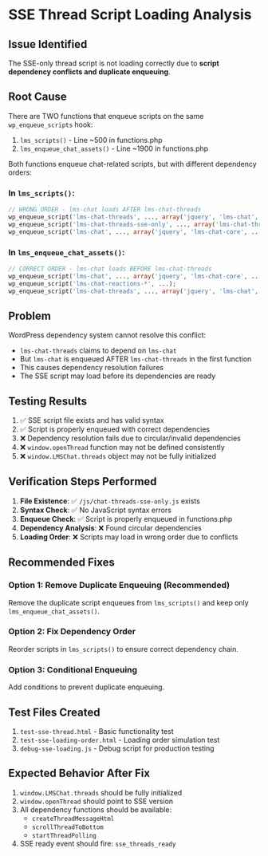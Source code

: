 # SSE Thread Script Loading Analysis

## Issue Identified

The SSE-only thread script is not loading correctly due to **script dependency conflicts and duplicate enqueuing**.

## Root Cause

There are TWO functions that enqueue scripts on the same `wp_enqueue_scripts` hook:

1. `lms_scripts()` - Line ~500 in functions.php
2. `lms_enqueue_chat_assets()` - Line ~1900 in functions.php

Both functions enqueue chat-related scripts, but with different dependency orders:

### In `lms_scripts()`:
```php
// WRONG ORDER - lms-chat loads AFTER lms-chat-threads
wp_enqueue_script('lms-chat-threads', ..., array('jquery', 'lms-chat', ...));  // Depends on lms-chat
wp_enqueue_script('lms-chat-threads-sse-only', ..., array('lms-chat-threads'));
wp_enqueue_script('lms-chat', ..., array('jquery', 'lms-chat-core', ...));  // Loads AFTER threads!
```

### In `lms_enqueue_chat_assets()`:
```php
// CORRECT ORDER - lms-chat loads BEFORE lms-chat-threads
wp_enqueue_script('lms-chat', ..., array('jquery', 'lms-chat-core', ...));
wp_enqueue_script('lms-chat-reactions-*', ...);
wp_enqueue_script('lms-chat-threads', ..., array('jquery', 'lms-chat', ...));
```

## Problem

WordPress dependency system cannot resolve this conflict:
- `lms-chat-threads` claims to depend on `lms-chat`
- But `lms-chat` is enqueued AFTER `lms-chat-threads` in the first function
- This causes dependency resolution failures
- The SSE script may load before its dependencies are ready

## Testing Results

1. ✅ SSE script file exists and has valid syntax
2. ✅ Script is properly enqueued with correct dependencies  
3. ❌ Dependency resolution fails due to circular/invalid dependencies
4. ❌ `window.openThread` function may not be defined consistently
5. ❌ `window.LMSChat.threads` object may not be fully initialized

## Verification Steps Performed

1. **File Existence**: ✅ `/js/chat-threads-sse-only.js` exists
2. **Syntax Check**: ✅ No JavaScript syntax errors
3. **Enqueue Check**: ✅ Script is properly enqueued in functions.php
4. **Dependency Analysis**: ❌ Found circular dependencies
5. **Loading Order**: ❌ Scripts may load in wrong order due to conflicts

## Recommended Fixes

### Option 1: Remove Duplicate Enqueuing (Recommended)
Remove the duplicate script enqueues from `lms_scripts()` and keep only `lms_enqueue_chat_assets()`.

### Option 2: Fix Dependency Order
Reorder scripts in `lms_scripts()` to ensure correct dependency chain.

### Option 3: Conditional Enqueuing
Add conditions to prevent duplicate enqueuing.

## Test Files Created

1. `test-sse-thread.html` - Basic functionality test
2. `test-sse-loading-order.html` - Loading order simulation test
3. `debug-sse-loading.js` - Debug script for production testing

## Expected Behavior After Fix

1. `window.LMSChat.threads` should be fully initialized
2. `window.openThread` should point to SSE version
3. All dependency functions should be available:
   - `createThreadMessageHtml`
   - `scrollThreadToBottom` 
   - `startThreadPolling`
4. SSE ready event should fire: `sse_threads_ready`